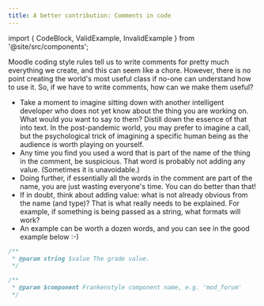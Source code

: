 ```yaml
---
title: A better contribution: Comments in code
---
```


import { CodeBlock, ValidExample, InvalidExample } from '@site/src/components';

Moodle coding style rules tell us to write comments for pretty much everything we create,
and this can seem like a chore. However, there is no point creating the world's most useful
class if no-one can understand how to use it. So, if we have to write comments, how can we make them
useful?

- Take a moment to imagine sitting down with another intelligent developer who does not
  yet know about the thing you are working on. What would you want to say to them?
  Distill down the essence of that into text. In the post-pandemic world, you may prefer
  to imagine a call, but the psychological trick of imagining a specific human being as
  the audience is worth playing on yourself.
- Any time you find you used a word that is part of the name of the thing in the comment, be suspicious.
  That word is probably not adding any value. (Sometimes it is unavoidable.)
- Doing further, if essentially all the words in the comment are part of the name, you are
  just wasting everyone's time. You can do better than that!
- If in doubt, think about adding value: what is not already obvious from the name (and type)?
  That is what really needs to be explained. For example, if something is being passed as a string,
  what formats will work?
- An example can be worth a dozen words, and you can see in the good example below :-)

<InvalidExample>

```php title="This is what we don't want to do"
/**
 * @param string $value The grade value.
 */
```

</InvalidExample>

<ValidExample>

```php title="Here is a better example"
/**
 * @param $component Frankenstyle component name, e.g. 'mod_forum'
 */
```

</ValidExample>
